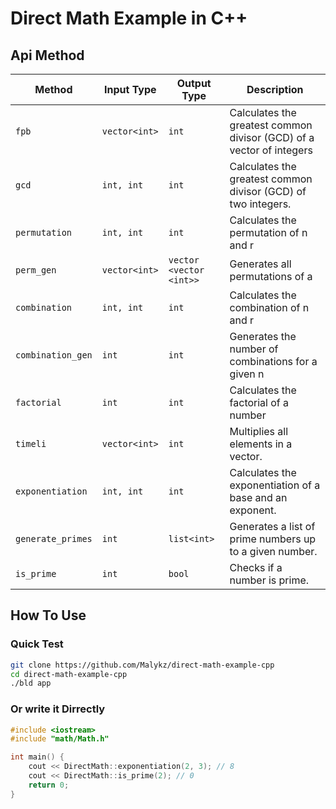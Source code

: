 
# Direct Math Example in C++

## Api Method
| Method          | Input Type       | Output Type      | Description                     |
|----------------|----------------|----------------|---------------------------------|
| `fpb`         | `vector<int>`      | `int`          | Calculates the greatest common divisor (GCD) of a vector of integers         |
| `gcd`         | `int, int`      | `int`          | Calculates the greatest common divisor (GCD) of two integers.         |
| `permutation`       | `int, int`      | `int`          | Calculates the permutation of n and r       |
| `perm_gen`  | `vector<int>`           | `vector <vector <int>>`         | Generates all permutations of a
| `combination`         | `int, int`      | `int`          | Calculates the combination of n and r|
| `combination_gen` | `int` | `int` | Generates the number of combinations for a given n|
| `factorial` | `int` | `int` | Calculates the factorial of a number|
| `timeli` | `vector<int>` | `int` | Multiplies all elements in a vector.|
| `exponentiation` | `int, int` | `int` | Calculates the exponentiation of a base and an exponent.|
| `generate_primes` | `int` | `list<int>` | Generates a list of prime numbers up to a given number.|
| `is_prime` | `int` | `bool` | Checks if a number is prime.|

## How To Use
### Quick Test
```bash
git clone https://github.com/Malykz/direct-math-example-cpp
cd direct-math-example-cpp
./bld app
```

### Or write it Dirrectly
```c++
#include <iostream>
#include "math/Math.h"

int main() {
    cout << DirectMath::exponentiation(2, 3); // 8
    cout << DirectMath::is_prime(2); // 0
    return 0;
}
```
